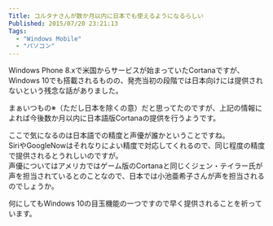 ```yaml
---
Title: コルタナさんが数か月以内に日本でも使えるようになるらしい
Published: 2015/07/20 23:21:13
Tags:
  - "Windows Mobile"
  - "パソコン"
---
```

<?# Twitter 623133131055349760 /?>

Windows Phone 8.xで米国からサービスが始まっていたCortanaですが、Windows 10でも搭載されるものの、発売当初の段階では日本向けには提供されないという残念な話がありました。  

まぁいつもの※（ただし日本を除くの意）だと思ってたのですが、上記の情報によれば今後数か月以内に日本語版Cortanaの提供を行うようです。  

ここで気になるのは日本語での精度と声優が誰かということですね。  
SiriやGoogleNowはそれなりによい精度で対応してくれるので、同じ程度の精度で提供されるとうれしいのですが。  
声優についてはアメリカではゲーム版のCortanaと同じくジェン・テイラー氏が声を担当されているとのことなので、日本では小池亜希子さんが声を担当されるのでしょうか。  

<?# OEmbed "http://ascii.jp/elem/000/001/008/1008757/" /?>

何にしてもWindows 10の目玉機能の一つですので早く提供されることを祈っています。